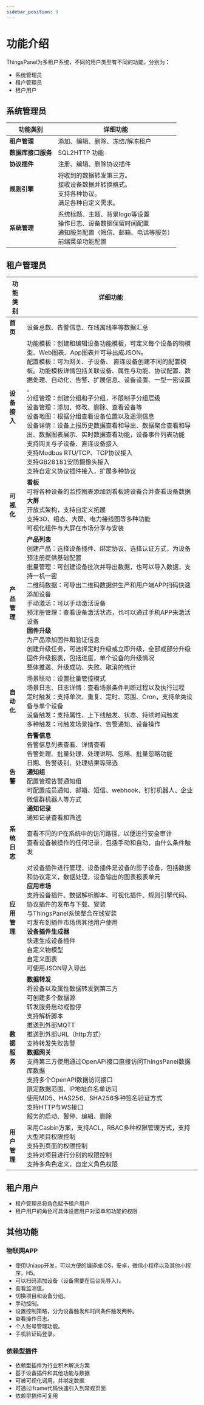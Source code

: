 ```yaml
---
sidebar_position: 3
---
```


# 功能介绍

ThingsPanel为多租户系统，不同的用户类型有不同的功能，分别为：

- 系统管理员
- 租户管理员
- 租户用户

## 系统管理员
| 功能类别 | 详细功能 |
|----------|---------|
| **租户管理** | 添加、编辑、删除、冻结/解冻租户 |
| **数据库接口服务** | SQL2HTTP 功能 |
| **协议插件** | 注册、编辑、删除协议插件 |
| **规则引擎** | 将收到的数据转发第三方。<br />接收设备数据并转换格式。<br />支持各种协议。<br />满足各种自定义需求。<br />|
| **系统管理** | 系统标题、主题、背景logo等设置<br />操作日志、设备数据保留时间配置<br />通知服务配置（短信、邮箱、电话等服务）<br />前端菜单功能配置 |



## 租户管理员
| 功能类别 | 详细功能 |
|----------|---------|
| **首页** | 设备总数、告警信息、在线离线率等数据汇总 |
| **设备接入** | 功能模板：创建和编辑设备功能模板，可定义每个设备的物模型、Web图表、App图表并可导出成JSON。<br />配置模板：可为网关、子设备、 直连设备创建不同的配置模板。功能模板详情包括关联设备、属性与功能、协议配置、数据处理、自动化、告警、扩展信息、设备设置、一型一密设置 。<br />分组管理：创建分组和子分组，不限制子分组层级<br />设备管理：添加、修改、删除、查看设备等<br />设备地图：根据分组查看设备位置以及遥测信息<br />设备详情：设备上报历史数据查看和导出、数据聚合查看和导出、数据图表展示、实时数据查看功能，设备事件列表功能<br />支持网关与子设备、直连设备接入<br />支持Modbus RTU/TCP、TCP协议接入<br />支持GB28181安防摄像头接入<br />支持自定义协议插件接入，扩展多种协议 |
| **可视化** | **看板**<br />可将各种设备的监控图表添加到看板跨设备合并查看设备数据<br />**大屏**<br />开放式架构，支持自定义拓展<br />支持3D、组态、大屏、电力接线图等多种功能<br />可视化组件与大屏在市场分享与安装 |
| **产品管理** | **产品列表**<br />创建产品：选择设备插件、绑定协议、选择认证方式，为设备预注册提供基础配置<br />批量管理：可创建设备批次并导出数据，也可以导入数据，支持一机一密<br />二维码数据：可导出二维码数据供生产和用户端APP扫码快速添加设备<br />手动激活：可以手动激活设备<br />预注册管理：查看设备激活状态，也可以通过手机APP来激活设备<br />**固件升级**<br />为产品添加固件和验证信息<br />创建升级任务，可选择定时升级或立即升级，全部或部分升级<br />固件升级报表，包括进度，单个设备的升级情况<br />整体推送、升级成功、失败、取消的统计 |
| **自动化** | 场景联动：设置批量管控模式<br />场景日志、日志详情：查看场景条件判断过程以及执行过程<br />定时触发：支持单次、重复、定时、范围、Cron，支持单类设备与单个设备<br />设备触发：支持属性、上下线触发、状态、持续时间触发<br />多种触发：可触发场景操作、告警通知、设备操作 |
| **告警** | **告警信息**<br />告警信息列表查看、详情查看<br />告警处理、批量处理、处理说明、忽略、批量忽略功能<br />日期、告警级别、处理结果等筛选<br />**通知组**<br />配置管理告警通知组<br />可配置成员通知、邮箱、短信、webhook、钉钉机器人、企业微信群机器人等方式<br />**通知记录**<br />通知记录查看和筛选 |
| **系统日志** | 查看不同的IP在系统中的访问路径，以便进行安全审计<br />查看设备被操作的任何记录，包括手动和自动，由什么条件触发 |
| **应用管理** | 对设备插件进行管理，设备插件是设备的影子设备，包括数据和协议定义，数据处理，设备输出的图表报表单元<br />**应用市场**<br />支持设备插件、数据解析脚本、可视化插件、规则引擎代码、协议插件的发布与下载、安装<br />与ThingsPanel系统整合在线安装<br />可发布到插件市场供其他用户使用<br />**设备插件生成器**<br />快速生成设备插件<br />自定义物模型<br />自定义图表<br />可使用JSON导入导出 |
| **数据服务** | **数据转发**<br />将设备以及属性数据转发到第三方<br />可创建多个数据源<br />转发服务启动或暂停<br />支持解析脚本<br />推送到外部MQTT<br />推送到外部URL（http方式）<br />支持转发失败告警<br />**数据网关**<br />支持第三方使用通过OpenAPI接口直接访问ThingsPanel数据库数据<br />支持多个OpenAPI数据访问接口<br />限定数据范围、IP地址白名单访问<br />使用MD5、HAS256、SHA256多种签名验证方式<br />支持HTTP与WS接口<br />服务的启动、暂停、编辑、删除 |
| **用户管理** | 采用Casbin方案，支持ACL，RBAC多种权限管理方式，支持大型项目权限控制<br />支持到页面的权限控制<br />支持对项目进行分别的权限控制<br />支持多角色定义，自定义角色权限 |




## 租户用户

- 租户管理员将角色赋予租户用户
- 租户用户的角色可具体设置用户对菜单和功能的权限

## 其他功能
### 物联网APP

-   使用Uniapp开发，可以方便的编译成iOS，安卓，微信小程序以及其他小程序，H5。
-   可以扫码添加设备（设备需要在后台先导入）。
-   查看监测值。
-   切换项目和设备分组。
-   手动控制。
-   设置控制策略，分为设备触发和时间条件触发两种。
-   查看操作日志。
-   个人账号管理功能。
-   手机验证码登录。

### 依赖型插件

- 依赖型插件为行业积木解决方案
- 基于设备插件和其他功能与数据
- 可被可视化调用，并绑定数据
- 可通过iframe代码快速引入到常规页面
- 依赖型插件可复用